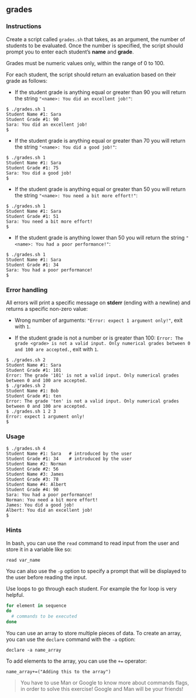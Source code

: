 ## grades

### Instructions

Create a script called `grades.sh` that takes, as an argument, the number of students to be evaluated. Once the number is specified, the script should prompt you to enter each student’s **name** and **grade**.

Grades must be numeric values only, within the range of 0 to 100.

For each student, the script should return an evaluation based on their grade as follows:

- If the student grade is anything equal or greater than 90 you will return the string `"<name>: You did an excellent job!"`:

```console
$ ./grades.sh 1
Student Name #1: Sara
Student Grade #1: 90
Sara: You did an excellent job!
$
```

- If the student grade is anything equal or greater than 70 you will return the string `"<name>: You did a good job!"`:

```console
$ ./grades.sh 1
Student Name #1: Sara
Student Grade #1: 75
Sara: You did a good job!
$
```

- If the student grade is anything equal or greater than 50 you will return the string `"<name>: You need a bit more effort!"`:

```console
$ ./grades.sh 1
Student Name #1: Sara
Student Grade #1: 51
Sara: You need a bit more effort!
$
```

- If the student grade is anything lower than 50 you will return the string `"<name>: You had a poor performance!"`:

```console
$ ./grades.sh 1
Student Name #1: Sara
Student Grade #1: 34
Sara: You had a poor performance!
$
```

### Error handling

All errors will print a specific message on **stderr** (ending with a newline) and returns a specific non-zero value:

- Wrong number of arguments: `"Error: expect 1 argument only!"`, exit with `1`.

- If the student grade is not a number or is greater than 100: `Error: The grade <grade> is not a valid input. Only numerical grades between 0 and 100 are accepted.`, exit with `1`.

```console
$ ./grades.sh 2
Student Name #1: Sara
Student Grade #1: 101
Error: The grade '101' is not a valid input. Only numerical grades between 0 and 100 are accepted.
$ ./grades.sh 2
Student Name #1: Bob
Student Grade #1: ten
Error: The grade 'ten' is not a valid input. Only numerical grades between 0 and 100 are accepted.
$ ./grades.sh 1 2 3
Error: expect 1 argument only!
$
```

### Usage

```console
$ ./grades.sh 4
Student Name #1: Sara   # introduced by the user
Student Grade #1: 34    # introduced by the user
Student Name #2: Norman
Student Grade #2: 56
Student Name #3: James
Student Grade #3: 78
Student Name #4: Albert
Student Grade #4: 90
Sara: You had a poor performance!
Norman: You need a bit more effort!
James: You did a good job!
Albert: You did an excellent job!
$
```

### Hints

In bash, you can use the `read` command to read input from the user and store it in a variable like so:

`read var_name`

You can also use the `-p` option to specify a prompt that will be displayed to the user before reading the input.

Use loops to go through each student. For example the for loop is very helpful.

```bash
for element in sequence
do
  # commands to be executed
done
```

You can use an array to store multiple pieces of data. To create an array, you can use the `declare` command with the `-a` option:

`declare -a name_array`

To add elements to the array, you can use the `+=` operator:

`name_array+=("Adding this to the array")`

> You have to use Man or Google to know more about commands flags, in order to solve this exercise!
> Google and Man will be your friends!
